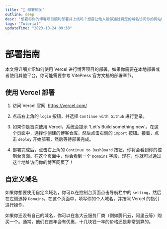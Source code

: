 ```yaml
---
title: "🐳 部署相关"
outline: deep
desc: "想要将你的博客项目顺利部署并上线吗？想要让他人能够通过特定的域名访问你的网站吗？那就来尝试使用强大的 Vercel 部署服务吧！"
tags: "Tutorial"
updateTime: "2023-10-24 09:38"
---
```


# 部署指南

本文将详细介绍如何使用 Vercel 进行博客项目的部署。如果你需要在本地部署或者使用其他平台，你可能需要参考 VitePress 官方文档的部署章节。

## 使用 Vercel 部署

1. 访问 Vercel 官网: https://vercel.com/

2. 点击右上角的 `login` 按钮，并选择 `Continue with Github` 进行登录。

3. 如果你是首次使用 Vercel，系统会提示 'Let's Build something new'。在这个页面中，选择你创建的博客仓库，然后点击右侧的 `import` 按钮。接着，点击 `deploy` 开始部署，然后等待部署完成。

4. 部署完成后，点击右上角的 `Continue to DashBoard` 按钮，你将会看到你的控制台页面。在这个页面中，你会看到一个 `Domains` 字段，现在，你就可以通过这个地址访问你的博客网页了！

## 自定义域名

如果你想要使用自定义域名，你可以在控制台页面点击导航栏中的 `setting`，然后在左侧选择 `Domains`。在这个页面中，填写你的个人域名，并按照 Vercel 的指引进行操作。

如果你还没有自己的域名，你可以在各大云服务厂商（例如腾讯云，阿里云等）购买一个。通常，他们在首年会有优惠，十几块钱一年的价格还是非常划算的。
